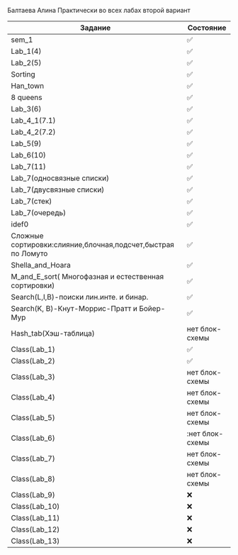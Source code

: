Балтаева Алина 
Практически во всех лабах второй вариант 

| Задание | Состояние |
| ------------- | ------------- |
|sem_1| :white_check_mark:|
| Lab_1(4) | :white_check_mark:|
| Lab_2(5) | :white_check_mark: |
| Sorting |:white_check_mark: |
| Han_town |:white_check_mark: |
|  8 queens|:white_check_mark:  |
| Lab_3(6) |:white_check_mark:  |
| Lab_4_1(7.1) |:white_check_mark:|
| Lab_4_2(7.2) |:white_check_mark:  |
| Lab_5(9) | :white_check_mark:|
| Lab_6(10) |:white_check_mark: |
| Lab_7(11) |:white_check_mark:  |
| Lab_7(односвязные списки) | :white_check_mark:|
| Lab_7(двусвязные списки) | :white_check_mark:|
| Lab_7(стек) | :white_check_mark: |
| Lab_7(очередь) |:white_check_mark:  |
| idef0|:white_check_mark:  |
| Сложные сортировки:слияние,блочная,подсчет,быстрая по Ломуто|:white_check_mark: |
| Shella_and_Hoara|:white_check_mark: |
|M_and_E_sort( Многофазная и естественная сортировки)|:white_check_mark:|
|Search(L,I,B)-поиски лин.инте. и бинар.| :white_check_mark: |
| Search(K, B)-Кнут-Моррис-Пратт и Бойер-Мур|:white_check_mark:  |
| Hash_tab(Хэш-таблица)|нет блок-схемы|
| Class(Lab_1)|:white_check_mark:|
| Class(Lab_2)|:white_check_mark:|
| Class(Lab_3)|нет блок-схемы  |
| Class(Lab_4)|нет блок-схемы |
| Class(Lab_5)|нет блок-схемы|
| Class(Lab_6)|:нет блок-схемы  |
| Class(Lab_7)|нет блок-схемы|
| Class(Lab_8)|нет блок-схемы|
| Class(Lab_9)|:x: |
| Class(Lab_10)|:x: |
| Class(Lab_11)|:x:|
| Class(Lab_12)| :x:|
| Class(Lab_13)| :x:|

